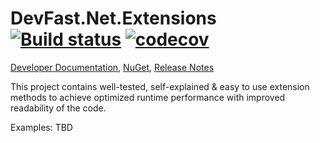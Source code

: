 # DevFast.Net.Extensions [![Build status](https://ci.appveyor.com/api/projects/status/7naggm2lvjcikgn2?svg=true)](https://ci.appveyor.com/project/samaysar/devfast-dotnet-extensions) [![codecov](https://codecov.io/gh/samaysar/dotnet.devfast/graph/badge.svg?token=JQQNSCWGZB)](https://app.codecov.io/gh/samaysar/dotnet.devfast/tree/master/DevFast.Net.Extensions%2Fsrc)
[Developer Documentation](https://github.com/samaysar/dotnet.devfast/blob/master/DevFast.Net.Extensions/docs/index.md 'index'), [NuGet](https://www.nuget.org/packages/DevFast.Net.Extensions), [Release Notes](https://raw.githubusercontent.com/samaysar/dotnet.devfast/master/DevFast.Net.Extensions/ReleaseNotes.txt)

This project contains well-tested, self-explained &amp; easy to use extension methods to achieve optimized runtime performance with improved readability of the code.

Examples: TBD